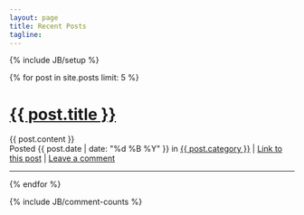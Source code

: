 ```yaml
---
layout: page
title: Recent Posts
tagline:
---
```

{% include JB/setup %}

{% for post in site.posts limit: 5 %}
  <div class="post">
    <h1><a href="{{ post.url }}">{{ post.title }}</a></h1>
    {{ post.content }}
    <div class="post_footer">
      Posted {{ post.date | date: "%d %B %Y" }} in <a href="{{ site.production_url }}/categories.html#{{ post.category }}-ref">{{ post.category }}</a> | <a href="{{ post.url }}">Link to this post</a> | <a href="{{ site.production_url }}{{ post.url }}/#disqus_thread">Leave a comment</a>
    </div>
  </div>  
  <hr />
{% endfor %}

{% include JB/comment-counts %}
